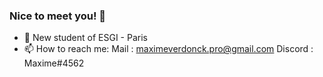 ### Nice to meet you! 👋

- 🔭 New student of ESGI - Paris 
- 📫 How to reach me:
       Mail    : maximeverdonck.pro@gmail.com
       Discord : Maxime#4562
